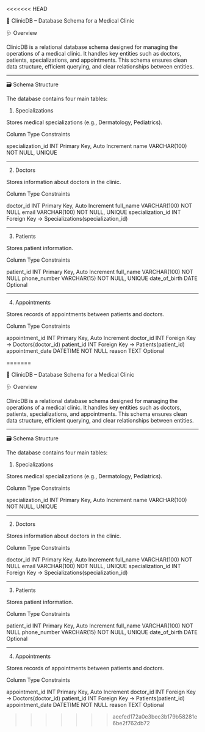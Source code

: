 <<<<<<< HEAD

📘 ClinicDB – Database Schema for a Medical Clinic

🩺 Overview

ClinicDB is a relational database schema designed for managing the operations of a medical clinic. It handles key entities such as doctors, patients, specializations, and appointments. This schema ensures clean data structure, efficient querying, and clear relationships between entities.


---

🗃️ Schema Structure

The database contains four main tables:

1. Specializations



Stores medical specializations (e.g., Dermatology, Pediatrics).

Column	Type	Constraints

specialization_id	INT	Primary Key, Auto Increment
name	VARCHAR(100)	NOT NULL, UNIQUE


---

2. Doctors



Stores information about doctors in the clinic.

Column	Type	Constraints

doctor_id	INT	Primary Key, Auto Increment
full_name	VARCHAR(100)	NOT NULL
email	VARCHAR(100)	NOT NULL, UNIQUE
specialization_id	INT	Foreign Key → Specializations(specialization_id)


---

3. Patients



Stores patient information.

Column	Type	Constraints

patient_id	INT	Primary Key, Auto Increment
full_name	VARCHAR(100)	NOT NULL
phone_number	VARCHAR(15)	NOT NULL, UNIQUE
date_of_birth	DATE	Optional


---

4. Appointments



Stores records of appointments between patients and doctors.

Column	Type	Constraints

appointment_id	INT	Primary Key, Auto Increment
doctor_id	INT	Foreign Key → Doctors(doctor_id)
patient_id	INT	Foreign Key → Patients(patient_id)
appointment_date	DATETIME	NOT NULL
reason	TEXT	Optional


=======

📘 ClinicDB – Database Schema for a Medical Clinic

🩺 Overview

ClinicDB is a relational database schema designed for managing the operations of a medical clinic. It handles key entities such as doctors, patients, specializations, and appointments. This schema ensures clean data structure, efficient querying, and clear relationships between entities.


---

🗃️ Schema Structure

The database contains four main tables:

1. Specializations



Stores medical specializations (e.g., Dermatology, Pediatrics).

Column	Type	Constraints

specialization_id	INT	Primary Key, Auto Increment
name	VARCHAR(100)	NOT NULL, UNIQUE


---

2. Doctors



Stores information about doctors in the clinic.

Column	Type	Constraints

doctor_id	INT	Primary Key, Auto Increment
full_name	VARCHAR(100)	NOT NULL
email	VARCHAR(100)	NOT NULL, UNIQUE
specialization_id	INT	Foreign Key → Specializations(specialization_id)


---

3. Patients



Stores patient information.

Column	Type	Constraints

patient_id	INT	Primary Key, Auto Increment
full_name	VARCHAR(100)	NOT NULL
phone_number	VARCHAR(15)	NOT NULL, UNIQUE
date_of_birth	DATE	Optional


---

4. Appointments



Stores records of appointments between patients and doctors.

Column	Type	Constraints

appointment_id	INT	Primary Key, Auto Increment
doctor_id	INT	Foreign Key → Doctors(doctor_id)
patient_id	INT	Foreign Key → Patients(patient_id)
appointment_date	DATETIME	NOT NULL
reason	TEXT	Optional


>>>>>>> aeefed172a0e3bec3b179b58281e6be2f762db72
